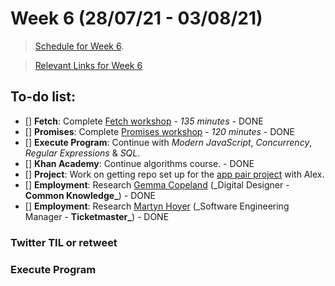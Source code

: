 # Week 6 (28/07/21 - 03/08/21)

> [Schedule for Week 6](https://learn.foundersandcoders.com/course/syllabus/pre-app-7/schedule/).

> [Relevant Links for Week 6](https://mjow1999.github.io/FAC-Links/)

## To-do list:

- [] **Fetch**: Complete [Fetch workshop]() - _135 minutes_ - DONE
- [] **Promises**: Complete [Promises workshop]() - _120 minutes_ - DONE
- [] **Execute Program**: Continue with _Modern JavaScript_, _Concurrency_, _Regular Expressions_ & _SQL_.
- [] **Khan Academy**: Continue algorithms course. - DONE
- [] **Project**: Work on getting repo set up for the [app pair project]() with Alex.
- [] **Employment**: Research [Gemma Copeland](https://gemmacope.land/) (\_Digital Designer - **Common Knowledge\_**) - DONE
- [] **Employment**: Research [Martyn Hoyer](https://www.linkedin.com/in/martynhoyer/?originalSubdomain=uk) (\_Software Engineering Manager - **Ticketmaster\_**) - DONE

### Twitter TIL or retweet

### Execute Program
